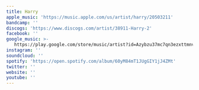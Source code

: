 ```yaml
---
title: Harry
apple_music: 'https://music.apple.com/us/artist/harry/20503211'
bandcamp: ''
discogs: 'https://www.discogs.com/artist/38911-Harry-2'
facebook: ''
google_music: >-
   https://play.google.com/store/music/artist?id=Azybzu37mc7qn3ezxttmnvbe4ne
instagram: ''
soundcloud: ''
spotify: 'https://open.spotify.com/album/60yM84mT1JUgGIY1jJ4ZMt'
twitter: ''
website: ''
youtube: ''
---
```

